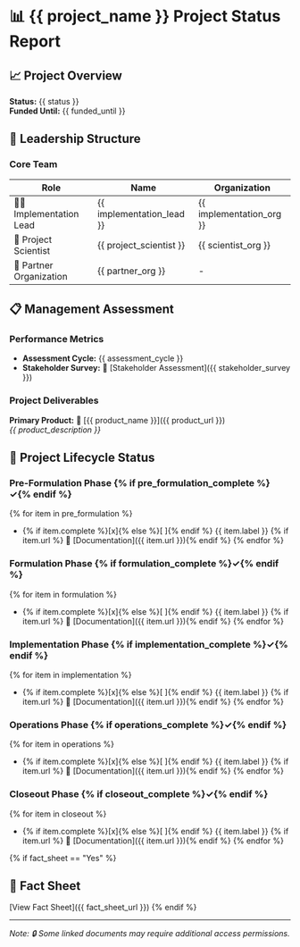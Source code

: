 # 📊 {{ project_name }} Project Status Report

## 📈 Project Overview
**Status:** {{ status }}  
**Funded Until:** {{ funded_until }}

## 👥 Leadership Structure

### Core Team
| Role | Name | Organization |
|------|------|--------------|
| 👨‍💼 Implementation Lead | {{ implementation_lead }} | {{ implementation_org }} |
| 🔬 Project Scientist | {{ project_scientist }} | {{ scientist_org }} |
| 🤝 Partner Organization | {{ partner_org }} | - |

## 📋 Management Assessment

### Performance Metrics
- **Assessment Cycle:** {{ assessment_cycle }}
- **Stakeholder Survey:** 📝 [Stakeholder Assessment]({{ stakeholder_survey }})

### Project Deliverables
**Primary Product:** 🔗 [{{ product_name }}]({{ product_url }})  
*{{ product_description }}*

## 🔄 Project Lifecycle Status

### Pre-Formulation Phase {% if pre_formulation_complete %}✓{% endif %}
{% for item in pre_formulation %}
- {% if item.complete %}[x]{% else %}[ ]{% endif %} {{ item.label }} {% if item.url %}
  📎 [Documentation]({{ item.url }}){% endif %}
{% endfor %}

### Formulation Phase {% if formulation_complete %}✓{% endif %}
{% for item in formulation %}
- {% if item.complete %}[x]{% else %}[ ]{% endif %} {{ item.label }} {% if item.url %}
  📎 [Documentation]({{ item.url }}){% endif %}
{% endfor %}

### Implementation Phase {% if implementation_complete %}✓{% endif %}
{% for item in implementation %}
- {% if item.complete %}[x]{% else %}[ ]{% endif %} {{ item.label }} {% if item.url %}
  📎 [Documentation]({{ item.url }}){% endif %}
{% endfor %}

### Operations Phase {% if operations_complete %}✓{% endif %}
{% for item in operations %}
- {% if item.complete %}[x]{% else %}[ ]{% endif %} {{ item.label }} {% if item.url %}
  📎 [Documentation]({{ item.url }}){% endif %}
{% endfor %}

### Closeout Phase {% if closeout_complete %}✓{% endif %}
{% for item in closeout %}
- {% if item.complete %}[x]{% else %}[ ]{% endif %} {{ item.label }} {% if item.url %}
  📎 [Documentation]({{ item.url }}){% endif %}
{% endfor %}

{% if fact_sheet == "Yes" %}
## 📄 Fact Sheet
[View Fact Sheet]({{ fact_sheet_url }})
{% endif %}

---
*Note: 🔒 Some linked documents may require additional access permissions.*
